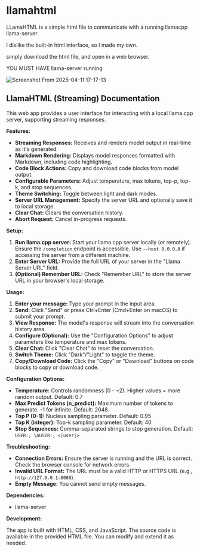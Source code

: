 # llamahtml
LLamaHTML is a simple html file to communicate with a running llamacpp llama-server

I dislike the built-in html interface, so I made my own.

simply download the html file, and open in a web browser.

YOU MUST HAVE llama-server running 

![Screenshot From 2025-04-11 17-17-13](https://github.com/user-attachments/assets/bb74768e-a79a-48a2-a909-aa68b1f44342)


## LlamaHTML (Streaming) Documentation

This web app provides a user interface for interacting with a local llama.cpp server, supporting streaming responses.

**Features:**

* **Streaming Responses:**  Receives and renders model output in real-time as it's generated.
* **Markdown Rendering:**  Displays model responses formatted with Markdown, including code highlighting.
* **Code Block Actions:** Copy and download code blocks from model output.
* **Configurable Parameters:** Adjust temperature, max tokens, top-p, top-k, and stop sequences.
* **Theme Switching:** Toggle between light and dark modes.
* **Server URL Management:**  Specify the server URL and optionally save it to local storage.
* **Clear Chat:**  Clears the conversation history.
* **Abort Request:** Cancel in-progress requests.


**Setup:**

1. **Run llama.cpp server:** Start your llama.cpp server locally (or remotely).  Ensure the `/completion` endpoint is accessible. Use `--host 0.0.0.0` if accessing the server from a different machine.
2. **Enter Server URL:**  Provide the full URL of your server in the "Llama Server URL" field.
3. **(Optional) Remember URL:** Check "Remember URL" to store the server URL in your browser's local storage.

**Usage:**

1. **Enter your message:** Type your prompt in the input area.
2. **Send:** Click "Send" or press Ctrl+Enter (Cmd+Enter on macOS) to submit your prompt.
3. **View Response:**  The model's response will stream into the conversation history area.
4. **Configure (Optional):** Use the "Configuration Options" to adjust parameters like temperature and max tokens.
5. **Clear Chat:** Click "Clear Chat" to reset the conversation.
6. **Switch Theme:** Click "Dark"/"Light" to toggle the theme.
7. **Copy/Download Code:** Click the "Copy" or "Download" buttons on code blocks to copy or download code.


**Configuration Options:**

* **Temperature:** Controls randomness (0 - ~2). Higher values = more random output. Default: 0.7
* **Max Predict Tokens (n_predict):** Maximum number of tokens to generate. -1 for infinite. Default: 2048.
* **Top P (0-1):** Nucleus sampling parameter. Default: 0.95
* **Top K (integer):** Top-k sampling parameter. Default: 40
* **Stop Sequences:** Comma-separated strings to stop generation. Default: `USER:, \nUSER:, <|user|>`


**Troubleshooting:**

* **Connection Errors:** Ensure the server is running and the URL is correct. Check the browser console for network errors.
* **Invalid URL Format:** The URL must be a valid HTTP or HTTPS URL (e.g., `http://127.0.0.1:8080`).
* **Empty Message:**  You cannot send empty messages.


**Dependencies:**

* llama-server



**Development:**

The app is built with HTML, CSS, and JavaScript.  The source code is available in the provided HTML file.  You can modify and extend it as needed.

